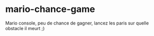 mario-chance-game
=================

Mario console, peu de chance de gagner, lancez les paris sur quelle obstacle il meurt ;)
